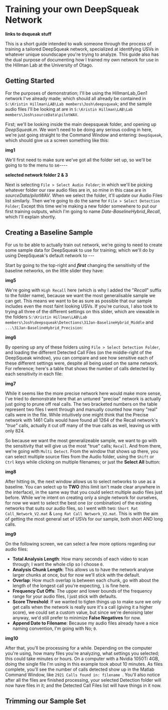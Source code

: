 # Training your own DeepSqueak Network
**links to dsqueak stuff**

This is a short guide intended to walk someone through the process of training a tailored DeepSqueak network, specialized at identifying USVs in whatever unique soundscape you're trying to analyze. This guide also has the dual purpose of documenting how I trained my own network for use in the Hillman Lab at the University of Otago.

## Getting Started
For the purposes of demonstration; I'll be using the HillmanLab_Gen1 network I've already made; which should all already be contained in ```S:\Kristin Hillman\LAB\Lab members\Josh\deepsqueak```; and the sample audio files I'll be looking at are in ```S:\Kristin Hillman\LAB\Lab members\Josh\sourceData\pilotWAV```. 

First; we'll be looking inside the main deepsqueak folder, and opening up *DeepSqueak.m*. We won't need to be doing any serious coding in here, we're just going straight to the Command Window and entering: ```DeepSqueak```, which should give us a screen something like this:

**img1**

We'll first need to make sure we've got all the folder set up, so we'll be going to to the menu to se----

**selected network folder 2 & 3**

Next is selecting ```File > Select Audio Folder```; in which we'll be picking whatever folder our raw audio files are in, so mine in this case are in *sourceData/pilotWAV*. When we select the folder, it'll update our Audio Files list similarly. Then we're going to do the same for ```File > Select Detection Folder```; Except this time we're making a new folder somewhere to put our first training outputs, which I'm going to name *Date-BaselineHybrid_Recall*, which I'll explain shortly.

## Creating a Baseline Sample

For us to be able to actually train out network, we're going to need to create some sample data for DeepSqueak to use for training; which we'll do by using DeepSqueak's default network to ---

Start by going to the top-right and ***first*** changing the sensitivity of the baseline networks, on the little slider they have: 

**img5**

We're going with ```High Recall``` here (which is why I added the "_Recall_" suffix to the folder name), because we want the most generalisable sample we can get. This means we want to be as sure as possible that our sample includes even the most faint looking USVs. If you're curious, I also took to trying all three of the different settings on this slider, which are viewable in the folders ```S:\Kristin Hillman\LAB\Lab members\Josh\deepsqueak\Detections\31Jan-BaselineHybrid_Middle``` and ```...\31Jan-BaselineHybrid_Precision```: 

**img6**

By opening up any of these folders using ```File > Select Detection Folder```, and loading the different Detected Call Files (on the middle-right of the DeepSqueak window), you can compare and see how sensitive each of these different settings were, despite all being used on the same network. For reference; here's a table that shows the number of calls detected by each sensitivity in each file:

**img7**

While it seems like the more precise network here would make more sense, I've tried to demonstrate here that an untuned "precise" network is actually just going to prune off real calls. The two bracketed numbers on the table represent two files I went through and manually counted how many "real" calls were in the file. While intuitively one might think that the Precise network with 1461 Calls would have found all 1264 of the Recall network's *"true"* calls, actually it cut off many of the true calls as well, leaving us with only 824. 

So because we want the most generalizeable sample, we want to go with the sensitivity that will give us the most "true" calls; ```Recall```. And from there, we're going with ```Multi Detect```. From the window that shows up there, you can select multiple source files from the Audio folder, using the ```Shift``` or ```Ctrl``` keys while clicking on multiple filenames; or just the **Select All** button:

**img8**

After hitting ```Ok```, the next window allows us to select networks to use as a baseline. You can select up to **TWO** (this limit isn't made clear anywhere in the interface), in the same way that you could select multiple audio files just before. While we're intent on creating only a single network for ourselves, for now we want to select the best one (or combination) of the existing networks that suits our audio files, so I went with two: ```Short Rat Call_Network_V2.mat``` & ```Long Rat Call Network_V2.mat```. This is with the aim of getting the most general set of USVs for our sample, both short AND long calls.

**img9**

On the following screen, we can select a few more options regarding our audio files:
- **Total Analysis Length**: How many seconds of each video to scan through; I want the whole clip so I choose ```0```.
- **Analysis Chunk Length**: This allows us to have the network analyse larger chunks at once, but for now we'll stick with the default.
- **Overlap**: How much overlap is between each chunk, go with about the length of the longest call you're expecting, ```1``` is fine here.
- **Frequency Cut Offs**: The upper and lower bounds of the frequency range for your audio files, I just stick with defaults.
- **Score Threshold**: If we wanted to tigten things up to make sure we only get calls when the network is really sure it's a call (giving it a higher score), we could set a custom value, but since we're denoising later anyway, we'd still prefer to minimize **False Negatives** for now.
- **Append Date to Filename**: Because my audio files already have a nice naming convention, I'm going with No; ```0```.

**img10**

After that, you'll be processing for a while. Depending on the computer you're using, how many files you're analyzing, what settings you selected; this could take minutes or hours. On a computer with a Nvidia 1050Ti 4GB, doing the single file I'm using in this example took about 10 minutes. As files complete, you'll see the number of calls detected show up in the Matlab Command Window, like ```2921 Calls found in: filename ```. You'll also notice after all the files are finished processing, your selected Detection folder will now have files in it; and the Detected Call Files list will have things in it now.

## Trimming our Sample Set
